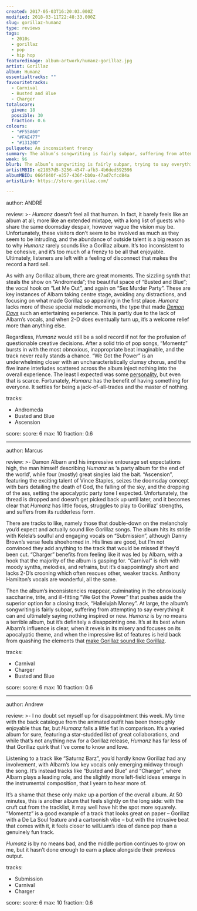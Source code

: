 ```yaml
---
created: 2017-05-03T16:20:03.000Z
modified: 2018-03-11T22:48:33.000Z
slug: gorillaz-humanz
type: reviews
tags:
  - 2010s
  - gorillaz
  - pop
  - hip hop
featuredimage: album-artwork/humanz-gorillaz.jpg
artist: Gorillaz
album: Humanz
essentialtracks: ""
favouritetracks:
  - Carnival
  - Busted and Blue
  - Charger
totalscore:
  given: 18
  possible: 30
  fraction: 0.6
colours:
  - "#F55A60"
  - "#FAE477"
  - "#13120D"
pullquote: An inconsistent frenzy
summary: The album’s songwriting is fairly subpar, suffering from attempting to say everything it can and ultimately saying nothing inspired or new. Humanz is by no means a terrible album, but it’s definitely a disappointing one.
week: 96
blurb: The album’s songwriting is fairly subpar, trying to say everything at once. Humanz is by no means a terrible album, but it’s definitely a disappointing one.
artistMBID: e21857d5-3256-4547-afb3-4b6ded592596
albumMBID: 066f840f-e357-436f-bb0a-47ad7cfcd84a
artistLink: https://store.gorillaz.com/

---
```


author: ANDRÉ

review: >-
  *Humanz* doesn’t feel all that human. In fact, it barely feels like an album at all; more like an extended mixtape, with a long list of guests who share the same doomsday despair, however vague the vision may be. Unfortunately, these visitors don’t seem to be involved as much as they seem to be intruding, and the abundance of outside talent is a big reason as to why *Humanz* rarely sounds like a Gorillaz album. It’s too inconsistent to be cohesive, and it’s too much of a frenzy to be all that enjoyable. Ultimately, listeners are left with a feeling of disconnect that makes the record a hard sell.

  As with any Gorillaz album, there are great moments. The sizzling synth that steals the show on “Andromeda”; the beautiful space of “Busted and Blue”; the vocal hook on “Let Me Out”, and again on “Sex Murder Party”. These are key instances of Albarn taking centre stage, avoiding any distractions, and focusing on what made Gorillaz so appealing in the first place. *Humanz* lacks more of these special melodic moments, the type that made [*Demon Days*](/reviews/gorillaz-demon-days/) such an entertaining experience. This is partly due to the lack of Albarn’s vocals, and when 2-D does eventually turn up, it’s a welcome relief more than anything else.

  Regardless, *Humanz* would still be a solid record if not for the profusion of questionable creative decisions. After a solid trio of pop songs, “Momentz” bursts in with the most obnoxious, inappropriate beat imaginable, and the track never really stands a chance. “We Got the Power” is an underwhelming closer with an uncharacteristically clumsy chorus, and the five inane interludes scattered across the album inject nothing into the overall experience. The least I expected was some [personality](https://www.youtube.com/watch?v=0nOGy52xygY), but even that is scarce. Fortunately, *Humanz* has the benefit of having something for everyone. It settles for being a jack-of-all-trades and the master of nothing.

tracks:
  - Andromeda
  - ­Busted and Blue
  - ­Ascension

score:
  score: 6
  max: 10
  fraction: 0.6

---
author: Marcus

review: >-
  Damon Albarn and his impressive entourage set expectations high, the man himself describing *Humanz* as ‘a party album for the end of the world’, while four (mostly) great singles laid the bait. “Ascension”, featuring the exciting talent of Vince Staples, seizes the doomsday concept with bars detailing the death of God, the falling of the sky, and the dropping of the ass, setting the apocalyptic party tone I expected. Unfortunately, the thread is dropped and doesn’t get picked back up until later, and it becomes clear that *Humanz* has little focus, struggles to play to Gorillaz’ strengths, and suffers from its rudderless form.

  There are tracks to like, namely those that double-down on the melancholy you’d expect and actually sound like Gorillaz songs. The album hits its stride with Kelela’s soulful and engaging vocals on “Submission”, although Danny Brown’s verse feels shoehorned in. His lines are good, but I’m not convinced they add anything to the track that would be missed if they’d been cut. “Charger” benefits from feeling like it was led by Albarn, with a hook that the majority of the album is gasping for. “Carnival” is rich with moody synths, melodies, and refrains, but it’s disappointingly short and lacks 2-D’s crooning which often rescues other, weaker tracks. Anthony Hamilton’s vocals are wonderful, all the same.

  Then the album’s inconsistencies reappear, culminating in the obnoxiously saccharine, trite, and ill-fitting “We Got the Power” that pushes aside the superior option for a closing track, “Hallelujah Money”. At large, the album’s songwriting is fairly subpar, suffering from attempting to say everything it can and ultimately saying nothing inspired or new. *Humanz* is by no means a terrible album, but it’s definitely a disappointing one. It’s at its best when Albarn’s influence is clear, when it revels in its misery and focuses on its apocalyptic theme, and when the impressive list of features is held back from quashing the elements that [make Gorillaz sound like Gorillaz](/articles/gorillaz-go-1-d/).

tracks:
  - Carnival
  - ­Charger
  - ­Busted and Blue

score:
  score: 6
  max: 10
  fraction: 0.6

---
author: Andrew

review: >-
  I no doubt set myself up for disappointment this week. My time with the back catalogue from the animated outfit has been thoroughly enjoyable thus far, but *Humanz* falls a little flat in comparison. It’s a varied album for sure, featuring a star-studded list of great collaborations, and while that’s not anything new for a Gorillaz release, *Humanz* has far less of that Gorillaz quirk that I’ve come to know and love. 
  
  Listening to a track like “Saturnz Barz”, you’d hardly know Gorillaz had any involvement, with Albarn’s low key vocals only emerging midway through the song. It’s instead tracks like “Busted and Blue” and “Charger”, where Albarn plays a leading role, and the slightly more left-field ideas emerge in the instrumental composition, that I yearn to hear more of. 
  
  It’s a shame that these only make up a portion of the overall album. At 50 minutes, this is another album that feels slightly on the long side: with the cruft cut from the tracklist, it may well have hit the spot more squarely. “Momentz” is a good example of a track that looks great on paper – Gorillaz with a De La Soul feature and a cartoonish vibe – but with the intrusive beat that comes with it, it feels closer to will.i.am’s idea of dance pop than a genuinely fun track. 
  
  *Humanz* is by no means bad, and the middle portion continues to grow on me, but it hasn’t done enough to earn a place alongside their previous output.

tracks:
  - Submission
  - ­Carnival
  - ­Charger
  
score:
  score: 6
  max: 10
  fraction: 0.6
